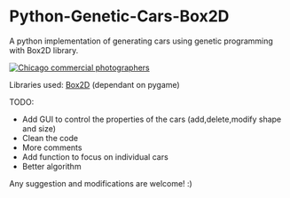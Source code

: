 # Python-Genetic-Cars-Box2D
A python implementation of generating cars using genetic programming with Box2D library.


<a href="http://www.freeimagehosting.net/commercial-photography/illinois/chicago/"><img src="http://i.imgur.com/1eOpHtF.gif" alt="Chicago commercial photographers"></a>


Libraries used:
[Box2D](https://github.com/pybox2d/pybox2d) (dependant on pygame)


TODO:
- Add GUI to control the properties of the cars (add,delete,modify shape and size)
- Clean the code
- More comments
- Add function to focus on individual cars
- Better algorithm

Any suggestion and modifications are welcome! :)
